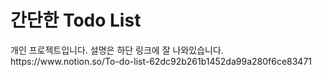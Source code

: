 <h1>간단한 Todo List</h1>
개인 프로젝트입니다. 설명은 하단 링크에 잘 나와있습니다.<br>
https://www.notion.so/To-do-list-62dc92b261b1452da99a280f6ce83471
